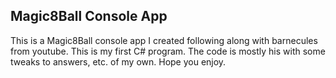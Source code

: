 ## Magic8Ball Console App

This is a Magic8Ball console app I created following along with barnecules from youtube. This is my first C# program. The code is mostly his with some tweaks to answers, etc. of my own. Hope you enjoy.